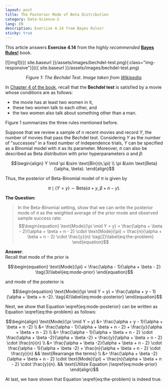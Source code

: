```yaml
---
layout: post
title: The Posterior Mode of Beta Distribution
category: Data-Science-2
lang: EN
description: Exercise 4.14 from Bayes Rules!
sticky: true
---
```


This article answers **Exercise 4.14** from the _highly recommended_ [**Bayes Rules!**](https://www.bayesrulesbook.com/chapter-4.html#practice-balancing-the-data-prior) book.     

[![img1]({{ site.baseurl }}/assets/images/bechdel-test.png){:class="img-responsive"}]({{ site.baseurl }}/assets/images/bechdel-test.png)*<center>$\pmb{\text{Figure 1}}$: The Bechdel Test. Image taken from <a href="https://commons.wikimedia.org/wiki/File:Bechdel_test.png">Wikipedia</a>.</center>*    

In [Chapter 4 of the book](https://www.bayesrulesbook.com/chapter-4.html#ch4-priors), recall that the **Bechdel test** is satisfied by a movie whose conditions are as follows:
-  the movie has at least two women in it,
-  these two women talk to each other, and 
-  the two women also talk about something other than a man.
    
$\text{Figure 1}$ summarizes the three rules mentioned before.     
    
Suppose that we review a sample of $n$ recent movies and record $Y$, the number of movies that pass the Bechdel test. Considering $Y$ as the number of "successes" in a fixed number of independence trials, $Y$ can be specified as a Binomial model with $\pi$ as its parameter. Moreover, $\pi$ can also be described as Beta distribution with prior hyperparameters $\alpha$ and $\beta$:

$$\begin{align}
    Y \mid \pi &\sim \text{Bin}(n,\pi)  \\
    \pi        &\sim \text{Beta}(\alpha, \beta).
\end{align}$$    
   
Thus, the posterior of Beta-Binomial model of $\pi$ is given by

$$\begin{equation}
    \pi \mid (Y = y) \sim \text{Beta}(\alpha + y, \beta + n - y). \tag{1}\label{eq:the-posterior}
\end{equation}$$      
     

**The Question:**
> In the Beta-Binomial setting, show that we can write the posterior mode of $\pi$ as the weighted average of the prior mode and observed sample success rate:
$$\begin{equation}
    \text{Mode}(\pi \mid Y = y) = \frac{\alpha + \beta - 2}{\alpha + \beta + n - 2} \cdot \text{Mode}(\pi) + \frac{n}{\alpha + \beta + n - 2} \cdot \frac{y}{n} \tag{2}\label{eq:the-problem} 
\end{equation}$$      

**Answer**:     
Recall that mode of the prior is      

$$\begin{equation}
    \text{Mode}(\pi) = \frac{\alpha - 1}{\alpha + \beta - 2} \tag{3}\label{eq:mode-prior} 
\end{equation}$$ 

and mode of the posterior is    

$$\begin{equation}
    \text{Mode}(\pi \mid Y = y) = \frac{\alpha + y - 1}{\alpha + \beta + n -2}. \tag{4}\label{eq:mode-posterior} 
\end{equation}$$

Next, we show that Equation \eqref{eq:mode-posterior} can be written as Equation \eqref{eq:the-problem} as follows:

$$\begin{align}
    \text{Mode}(\pi \mid Y = y) &= \frac{\alpha + y - 1}{\alpha + \beta + n -2} \\
                                &= \frac{\alpha - 1}{\alpha + \beta + n - 2} + \frac{y}{\alpha + \beta + n - 2}  \\
                                &= \frac{\alpha - 1}{\alpha + \beta + n - 2} \cdot \frac{\alpha + \beta -2}{\alpha + \beta -2} + \frac{y}{\alpha + \beta + n - 2} \cdot \frac{n}{n} \\
                                &= \frac{\alpha + \beta -2}{\alpha + \beta + n - 2} \cdot \frac{\alpha - 1}{\alpha + \beta -2} + \frac{n}{\alpha + \beta + n - 2} \cdot \frac{y}{n}  && \text{Rearrange the terms} \\
                                &= \frac{\alpha + \beta -2}{\alpha + \beta + n - 2} \cdot \text{Mode}(\pi) + \frac{n}{\alpha + \beta + n - 2} \cdot \frac{y}{n}. && \text{Utilize Equation }\eqref{eq:mode-prior}
\end{align}$$
    
At last, we have shown that Equation \eqref{eq:the-problem} is indeed true.